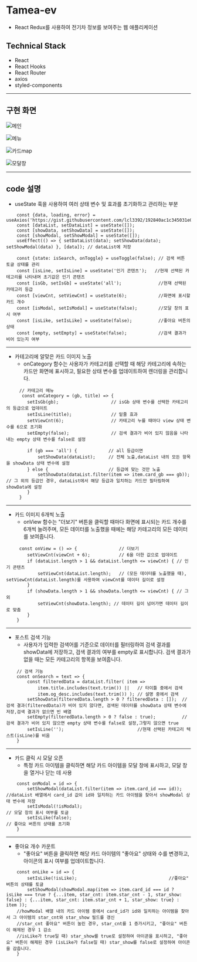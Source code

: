 # Tamea-ev
- React Redux를 사용하여 전기차 정보를 보여주는 웹 애플리케이션
  
## Technical Stack
- React
- React Hooks
- React Router
- axios
- styled-components
*** 

## 구현 화면
 
![메인](https://github.com/lcl3392/Tamea-ev/assets/133613544/eb6a5ad2-110c-4b05-92cd-af28c386f999)

![메뉴](https://github.com/lcl3392/Tamea-ev/assets/133613544/fce2855f-3e26-4935-a9d3-c84c6795a6ec)

![카드map](https://github.com/lcl3392/Tamea-ev/assets/133613544/6a8c9aa3-0ba6-4778-9e5a-de1111b44a16)

![모달창](https://github.com/lcl3392/Tamea-ev/assets/133613544/b529cca3-215f-4f2d-ba58-84c164676198)

***

## code 설명

- useState 훅을 사용하여 여러 상태 변수 및 효과를 초기화하고 관리하는 부분
```
    const {data, loading, error} = useAxios('https://gist.githubusercontent.com/lcl3392/192840ac1c345031e061d90f8e41e0db/raw/563c0617bf9392598db9b8f429aaab026fe5bccc/tamraev');
    const [dataList, setDataList] = useState([]);
    const [showData, setShowData] = useState([]);
    const [showModal, setShowModal] = useState([]);
    useEffect(() => { setDataList(data); setShowData(data); setShowModal(data) }, [data]); // dataList에 저장

    const {state: isSearch, onToggle} = useToggle(false); // 검색 버튼 토글 상태를 관리
    const [isLine, setIsLine] = useState('인기 콘텐츠');   //현재 선택된 카테고리를 나타내며 초기값은 인기 콘텐츠
    const [isGb, setIsGb] = useState('all');              //현재 선택된 카테고리 등급
    const [viewCnt, setViewCnt] = useState(6);            //화면에 표시할 카드 개수
    const [isModal, setIsModal] = useState(false);        //모달 창의 표시 여부
    const [isLike, setIsLike] = useState(false);          //좋아요 버튼의 상태
    const [empty, setEmpty] = useState(false);            //검색 결과가 비어 있는지 여부

```


***
- 카테고리에 알맞은 카드 이미지 노출
   + onCategory 함수는 사용자가 카테고리를 선택할 때 해당 카테고리에 속하는 카드만 화면에 표시하고, 필요한 상태 변수를 업데이트하여 렌더링을 관리합니다.
```
     // 카테고리 메뉴
      const onCategory = (gb, title) => { 
        setIsGb(gb);                    // isGb 상태 변수를 선택한 카테고리의 등급으로 업데이트
        setIsLine(title);               // 밑줄 효과
        setViewCnt(6);                  // 카테고리 누를 때마다 view 상태 변수를 6으로 초기화
        setEmpty(false);                // 검색 결과가 비어 있지 않음을 나타내는 empty 상태 변수를 false로 설정

        if (gb === 'all') {            // all 등급이면
            setShowData(dataList);     // 전체 노출,dataList 내의 모든 항목을 showData 상태 변수에 설정
        } else {                       // 등급에 맞는 것만 노출
            setShowData(dataList.filter(item => item.card_gb === gb));  // 그 외의 등급인 경우, dataList에서 해당 등급과 일치하는 카드만 필터링하여 showData에 설정
        }
     }

```

***
- 카드 이미지 6개씩 노출
   + onView 함수는 "더보기" 버튼을 클릭할 때마다 화면에 표시되는 카드 개수를 6개씩 늘려주며, 모든 데이터를 노출했을 때에는 해당 카테고리의 모든 데이터를 보여줍니다.
```
     const onView = () => {                // 더보기
        setViewCnt(viewCnt + 6);           // 6을 더한 값으로 업데이트
        if (dataList.length > 1 && dataList.length <= viewCnt) { // 인기 콘텐츠
            setViewCnt(dataList.length);   // (모든 데이터를 노출했을 때), setViewCnt(dataList.length)를 사용하여 viewCnt를 데이터 길이로 설정
        }
        if (showData.length > 1 && showData.length <= viewCnt) { // 그 외
            setViewCnt(showData.length); // 데이터 길이 넘어가면 데이터 길이로 맞춤
        }
    }
```


***
- 포스트 검색 기능
  + 사용자가 입력한 검색어를 기준으로 데이터를 필터링하여 검색 결과를 showData에 저장하고, 검색 결과의 여부를 empty로 표시합니다. 검색 결과가 없을 때는 모든 카테고리의 항목을 보여줍니다.
```
    // 검색 기능
    const onSearch = text => {               
        const filteredData = dataList.filter( item =>
            item.title.includes(text.trim()) ||   // 타이틀 중에서 검색
            item.og_desc.includes(text.trim()) ); // 설명 중에서 검색
        setShowData(filteredData.length > 0 ? filteredData : []);  //검색 결과(filteredData)가 비어 있지 않다면, 검색된 데이터를 showData 상태 변수에 저장,검색 결과가 없으면 빈 배열
        setEmpty(filteredData.length > 0 ? false : true);          // 검색 결과가 비어 있지 않으면 empty 상태 변수를 false로 설정,그렇지 않으면 true
        setIsLine('');                            //현재 선택된 카테고리 텍스트(isLine)를 비움
    }
```


***
- 카드 클릭 시 모달 오픈
  +  특정 카드 아이템을 클릭하면 해당 카드 아이템을 모달 창에 표시하고, 모달 창을 열거나 닫는 데 사용
```
    const onModal = id => {
        setShowModal(dataList.filter(item => item.card_id === id));   //dataList 배열에서 card_id 값이 id와 일치하는 카드 아이템을 찾아서 showModal 상태 변수에 저장
        setIsModal(!isModal);                                         // 모달 창의 표시 여부를 토글
        setIsLike(false);                                             // 좋아요 버튼의 상태를 초기화
    }
```


***
- 좋아요 개수 카운트
  +  "좋아요" 버튼을 클릭하면 해당 카드 아이템의 "좋아요" 상태와 수를 변경하고, 아이콘의 표시 여부를 업데이트합니다.
```
    const onLike = id => {               
        setIsLike(!isLike);                                   //좋아요" 버튼의 상태를 토글
        setShowModal(showModal.map(item => item.card_id === id ? isLike === true ? {...item, star_cnt: item.star_cnt - 1, star_show: false} : {...item, star_cnt: item.star_cnt + 1, star_show: true} : item ));
    //howModal 배열 내의 카드 아이템 중에서 card_id가 id와 일치하는 아이템을 찾아서 그 아이템의 star_cnt와 star_show 필드를 갱신
    //star_cnt 좋아요" 버튼이 눌린 경우, star_cnt를 1 증가시키고, "좋아요" 버튼이 해제된 경우 1 감소
    //isLike가 true일 때) star_show를 true로 설정하여 아이콘을 표시하고, "좋아요" 버튼이 해제된 경우 (isLike가 false일 때) star_show를 false로 설정하여 아이콘을 감춥니다.
    }
```
